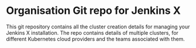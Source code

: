 # Organisation Git repo for Jenkins X

This git repository contains all the cluster creation details for managing your Jenkins X installation.  The repo contains details of multiple clusters, for different Kubernetes cloud providers and the teams associated with them.
